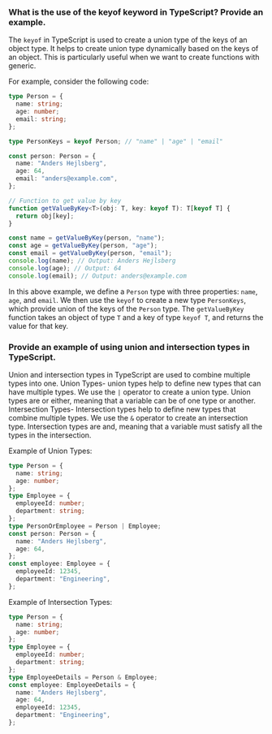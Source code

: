 ### What is the use of the keyof keyword in TypeScript? Provide an example.
The `keyof` in TypeScript is used to create a union type of the keys of an object type. It helps to create union type dynamically based on the keys of an object. This is particularly useful when we want to create functions with generic.

For example, consider the following code:

```typescript
type Person = {
  name: string;
  age: number;
  email: string;
};

type PersonKeys = keyof Person; // "name" | "age" | "email"

const person: Person = {
  name: "Anders Hejlsberg",
  age: 64,
  email: "anders@example.com",
};

// Function to get value by key
function getValueByKey<T>(obj: T, key: keyof T): T[keyof T] {
  return obj[key];
}

const name = getValueByKey(person, "name"); 
const age = getValueByKey(person, "age"); 
const email = getValueByKey(person, "email"); 
console.log(name); // Output: Anders Hejlsberg
console.log(age); // Output: 64
console.log(email); // Output: anders@example.com
```

In this above example, we define a `Person` type with three properties: `name`, `age`, and `email`. We then use the `keyof` to create a new type `PersonKeys`, which provide union of the keys of the `Person` type. The `getValueByKey` function takes an object of type `T` and a key of type `keyof T`, and returns the value for that key.


### Provide an example of using union and intersection types in TypeScript.
Union and intersection types in TypeScript are used to combine multiple types into one.
Union Types- union types help to define new types that can have multiple types. We use the `|` operator to create a union type. Union types are or either, meaning that a variable can be of one type or another.
Intersection Types- Intersection types help to define new types that combine multiple types. We use the `&` operator to create an intersection type. Intersection types are and, meaning that a variable must satisfy all the types in the intersection.

Example of Union Types:
```typescript
type Person = {
  name: string;
  age: number;
};
type Employee = {
  employeeId: number;
  department: string;
};
type PersonOrEmployee = Person | Employee;
const person: Person = {
  name: "Anders Hejlsberg",
  age: 64,
};
const employee: Employee = {
  employeeId: 12345,
  department: "Engineering",
};
```

Example of Intersection Types:
```typescript
type Person = {
  name: string;
  age: number;
};
type Employee = {
  employeeId: number;
  department: string;
};
type EmployeeDetails = Person & Employee;
const employee: EmployeeDetails = {
  name: "Anders Hejlsberg",
  age: 64,
  employeeId: 12345,
  department: "Engineering",
};
```
